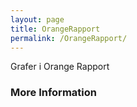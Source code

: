 ```yaml
---
layout: page
title: OrangeRapport
permalink: /OrangeRapport/
---
```


Grafer i Orange Rapport

### More Information

